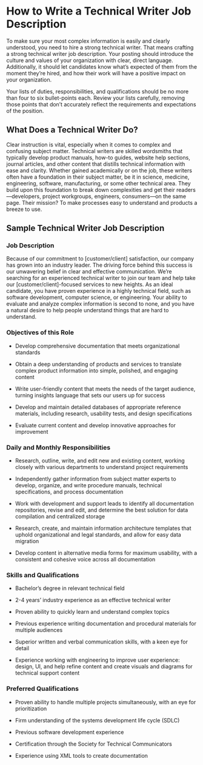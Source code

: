 # How to Write a Technical Writer Job Description

To make sure your most complex information is easily and clearly understood, you need to hire a strong technical writer. That means crafting a strong technical writer job description. Your posting should introduce the culture and values of your organization with clear, direct language. Additionally, it should let candidates know what’s expected of them from the moment they’re hired, and how their work will have a positive impact on your organization.  

Your lists of duties, responsibilities, and qualifications should be no more than four to six bullet-points each. Review your lists carefully, removing those points that don’t accurately reflect the requirements and expectations of the position.  
## What Does a Technical Writer Do?

Clear instruction is vital, especially when it comes to complex and confusing subject matter. Technical writers are skilled wordsmiths that typically develop product manuals, how-to guides, website help sections, journal articles, and other content that distills technical information with ease and clarity. Whether gained academically or on the job, these writers often have a foundation in their subject matter, be it in science, medicine, engineering, software, manufacturing, or some other technical area. They build upon this foundation to break down complexities and get their readers—developers, project workgroups, engineers, consumers—on the same page. Their mission? To make processes easy to understand and products a breeze to use.

## Sample Technical Writer Job Description

### Job Description

Because of our commitment to [customer/client] satisfaction, our company has grown into an industry leader. The driving force behind this success is our unwavering belief in clear and effective communication. We’re searching for an experienced technical writer to join our team and help take our [customer/client]-focused services to new heights. As an ideal candidate, you have proven experience in a highly technical field, such as software development, computer science, or engineering. Your ability to evaluate and analyze complex information is second to none, and you have a natural desire to help people understand things that are hard to understand.

### Objectives of this Role

* Develop comprehensive documentation that meets organizational standards

* Obtain a deep understanding of products and services to translate complex product information into simple, polished, and engaging content

* Write user-friendly content that meets the needs of the target audience, turning insights language that sets our users up for success

* Develop and maintain detailed databases of appropriate reference materials, including research, usability tests, and design specifications

* Evaluate current content and develop innovative approaches for improvement

### Daily and Monthly Responsibilities

* Research, outline, write, and edit new and existing content, working closely with various departments to understand project requirements

* Independently gather information from subject matter experts to develop, organize, and write procedure manuals, technical specifications, and process documentation

* Work with development and support leads to identify all documentation repositories, revise and edit, and determine the best solution for data compilation and centralized storage

* Research, create, and maintain information architecture templates that uphold organizational and legal standards, and allow for easy data migration

* Develop content in alternative media forms for maximum usability, with a consistent and cohesive voice across all documentation

### Skills and Qualifications

* Bachelor’s degree in relevant technical field

* 2-4 years’ industry experience as an effective technical writer

* Proven ability to quickly learn and understand complex topics

* Previous experience writing documentation and procedural materials for multiple audiences

* Superior written and verbal communication skills, with a keen eye for detail

* Experience working with engineering to improve user experience: design, UI, and help refine content and create visuals and diagrams for technical support content

### Preferred Qualifications

* Proven ability to handle multiple projects simultaneously, with an eye for prioritization

* Firm understanding of the systems development life cycle (SDLC)

* Previous software development experience

* Certification through the Society for Technical Communicators

* Experience using XML tools to create documentation

